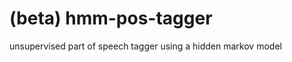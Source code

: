 (beta) hmm-pos-tagger 
==============

unsupervised part of speech tagger using a hidden markov model
